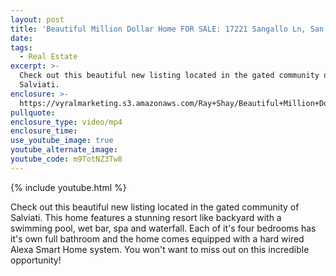 ```yaml
---
layout: post
title: 'Beautiful Million Dollar Home FOR SALE: 17221 Sangallo Ln, San Diego, CA'
date:
tags:
  - Real Estate
excerpt: >-
  Check out this beautiful new listing located in the gated community of
  Salviati.
enclosure: >-
  https://vyralmarketing.s3.amazonaws.com/Ray+Shay/Beautiful+Million+Dollar+Home+FOR+SALE-+17221+Sangallo+Ln%2C+San+Diego%2C+CA.mp4
pullquote:
enclosure_type: video/mp4
enclosure_time:
use_youtube_image: true
youtube_alternate_image:
youtube_code: m9TotNZ3Tw8
---
```


{% include youtube.html %}

Check out this beautiful new listing located in the gated community of Salviati. This home features a stunning resort like backyard with a swimming pool, wet bar, spa and waterfall. Each of it's four bedrooms has it's own full bathroom and the home comes equipped with a hard wired Alexa Smart Home system. You won't want to miss out on this incredible opportunity\!